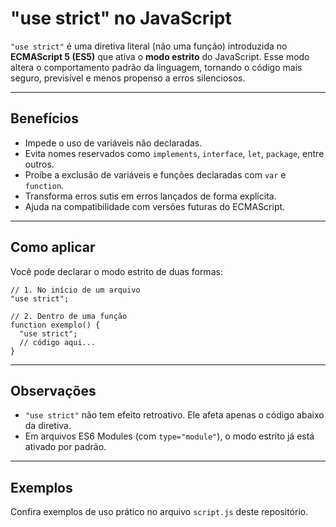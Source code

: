 <h1>"use strict" no JavaScript</h1>

<p><code>"use strict"</code> é uma diretiva literal (não uma função) introduzida no <strong>ECMAScript 5 (ES5)</strong> que ativa o <strong>modo estrito</strong> do JavaScript. Esse modo altera o comportamento padrão da linguagem, tornando o código mais seguro, previsível e menos propenso a erros silenciosos.</p>

<hr />

<h2>Benefícios</h2>

<ul>
  <li>Impede o uso de variáveis não declaradas.</li>
  <li>Evita nomes reservados como <code>implements</code>, <code>interface</code>, <code>let</code>, <code>package</code>, entre outros.</li>
  <li>Proíbe a exclusão de variáveis e funções declaradas com <code>var</code> e <code>function</code>.</li>
  <li>Transforma erros sutis em erros lançados de forma explícita.</li>
  <li>Ajuda na compatibilidade com versões futuras do ECMAScript.</li>
</ul>

<hr />

<h2>Como aplicar</h2>

<p>Você pode declarar o modo estrito de duas formas:</p>

<pre><code>// 1. No início de um arquivo
"use strict";

// 2. Dentro de uma função
function exemplo() {
  "use strict";
  // código aqui...
}
</code></pre>

<hr />

<h2>Observações</h2>

<ul>
  <li><code>"use strict"</code> não tem efeito retroativo. Ele afeta apenas o código abaixo da diretiva.</li>
  <li>Em arquivos ES6 Modules (com <code>type="module"</code>), o modo estrito já está ativado por padrão.</li>
</ul>

<hr />

<h2>Exemplos</h2>

<p>Confira exemplos de uso prático no arquivo <code>script.js</code> deste repositório.</p>
